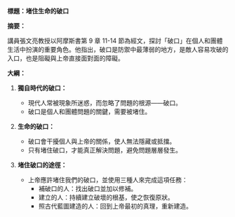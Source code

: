 **標題：堵住生命的破口**

**摘要：**

講員張文亮教授以阿摩斯書第 9 章 11-14 節為經文，探討「破口」在個人和團體生活中扮演的重要角色。他指出，破口是防禦中最薄弱的地方，是敵人容易攻破的入口，也是阻礙與上帝直接面對面的障礙。

**大綱：**

1. **獨自時代的破口：**
   - 現代人常被現象所迷惑，而忽略了問題的根源——破口。
   - 破口是個人和團體問題的關鍵，需要被堵住。

2. **生命的破口：**
   - 破口會干擾個人與上帝的關係，使人無法隱藏或抵擋。
   - 只有堵住破口，才能真正解決問題，避免問題層層發生。

3. **堵住破口的途徑：**
   - 上帝應許堵住我們的破口，並使用三種人來完成這項任務：
     - 補破口的人：找出破口並加以修補。
     - 建立的人：持續建立破壞的根基，使之恢復原狀。
     - 照古代藍圖建造的人：回到上帝最初的真理，重新建造。